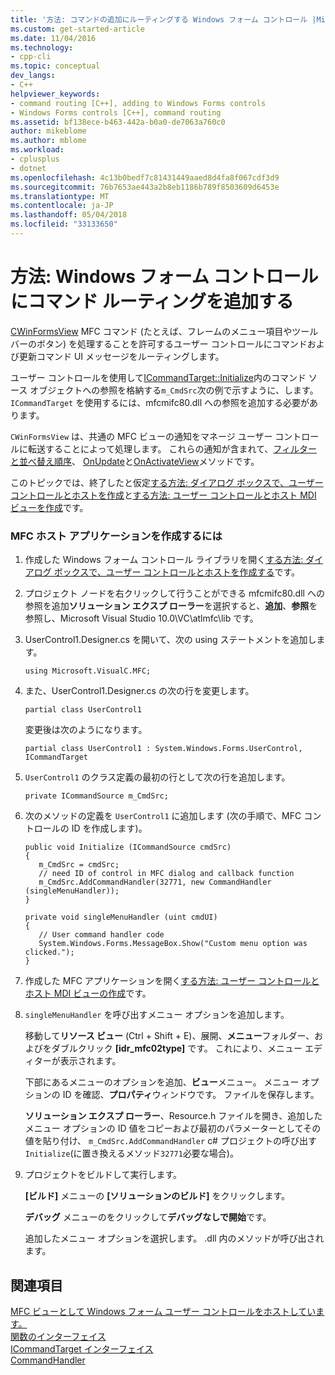 ```yaml
---
title: '方法: コマンドの追加にルーティングする Windows フォーム コントロール |Microsoft ドキュメント'
ms.custom: get-started-article
ms.date: 11/04/2016
ms.technology:
- cpp-cli
ms.topic: conceptual
dev_langs:
- C++
helpviewer_keywords:
- command routing [C++], adding to Windows Forms controls
- Windows Forms controls [C++], command routing
ms.assetid: bf138ece-b463-442a-b0a0-de7063a760c0
author: mikeblome
ms.author: mblome
ms.workload:
- cplusplus
- dotnet
ms.openlocfilehash: 4c13b0bedf7c81431449aaed8d4fa8f067cdf3d9
ms.sourcegitcommit: 76b7653ae443a2b8eb1186b789f8503609d6453e
ms.translationtype: MT
ms.contentlocale: ja-JP
ms.lasthandoff: 05/04/2018
ms.locfileid: "33133650"
---
```

# <a name="how-to-add-command-routing-to-the-windows-forms-control"></a>方法: Windows フォーム コントロールにコマンド ルーティングを追加する
[CWinFormsView](../mfc/reference/cwinformsview-class.md) MFC コマンド (たとえば、フレームのメニュー項目やツールバーのボタン) を処理することを許可するユーザー コントロールにコマンドおよび更新コマンド UI メッセージをルーティングします。  
  
 ユーザー コントロールを使用して[ICommandTarget::Initialize](../mfc/reference/icommandtarget-interface.md#initialize)内のコマンド ソース オブジェクトへの参照を格納する`m_CmdSrc`次の例で示すように、します。 `ICommandTarget` を使用するには、mfcmifc80.dll への参照を追加する必要があります。  
  
 `CWinFormsView` は、共通の MFC ビューの通知をマネージ ユーザー コントロールに転送することによって処理します。 これらの通知が含まれて、[フィルターと並べ替え順序](../mfc/reference/iview-interface.md#oninitialupdate)、 [OnUpdate](../mfc/reference/iview-interface.md#onupdate)と[OnActivateView](../mfc/reference/iview-interface.md#onactivateview)メソッドです。  
  
 このトピックでは、終了したと仮定[する方法: ダイアログ ボックスで、ユーザー コントロールとホストを作成](../dotnet/how-to-create-the-user-control-and-host-in-a-dialog-box.md)と[する方法: ユーザー コントロールとホスト MDI ビューを作成](../dotnet/how-to-create-the-user-control-and-host-mdi-view.md)です。  
  
### <a name="to-create-the-mfc-host-application"></a>MFC ホスト アプリケーションを作成するには  
  
1.  作成した Windows フォーム コントロール ライブラリを開く[する方法: ダイアログ ボックスで、ユーザー コントロールとホストを作成する](../dotnet/how-to-create-the-user-control-and-host-in-a-dialog-box.md)です。  
  
2.  プロジェクト ノードを右クリックして行うことができる mfcmifc80.dll への参照を追加**ソリューション エクスプ ローラー**を選択すると、**追加**、**参照**を参照し、Microsoft Visual Studio 10.0\VC\atlmfc\lib です。  
  
3.  UserControl1.Designer.cs を開いて、次の using ステートメントを追加します。  
  
    ```  
    using Microsoft.VisualC.MFC;  
    ```  
  
4.  また、UserControl1.Designer.cs の次の行を変更します。  
  
    ```  
    partial class UserControl1  
    ```  
  
     変更後は次のようになります。  
  
    ```  
    partial class UserControl1 : System.Windows.Forms.UserControl, ICommandTarget  
    ```  
  
5.  `UserControl1` のクラス定義の最初の行として次の行を追加します。  
  
    ```  
    private ICommandSource m_CmdSrc;  
    ```  
  
6.  次のメソッドの定義を `UserControl1` に追加します (次の手順で、MFC コントロールの ID を作成します)。  
  
    ```  
    public void Initialize (ICommandSource cmdSrc)  
    {  
       m_CmdSrc = cmdSrc;  
       // need ID of control in MFC dialog and callback function   
       m_CmdSrc.AddCommandHandler(32771, new CommandHandler (singleMenuHandler));  
    }  
  
    private void singleMenuHandler (uint cmdUI)  
    {  
       // User command handler code  
       System.Windows.Forms.MessageBox.Show("Custom menu option was clicked.");  
    }  
    ```  
  
7.  作成した MFC アプリケーションを開く[する方法: ユーザー コントロールとホスト MDI ビューの作成](../dotnet/how-to-create-the-user-control-and-host-mdi-view.md)です。  
  
8.  `singleMenuHandler` を呼び出すメニュー オプションを追加します。  
  
     移動して**リソース ビュー** (Ctrl + Shift + E)、展開、**メニュー**フォルダー、およびをダブルクリック **[idr_mfc02type]** です。 これにより、メニュー エディターが表示されます。  
  
     下部にあるメニューのオプションを追加、**ビュー**メニュー。 メニュー オプションの ID を確認、**プロパティ**ウィンドウです。 ファイルを保存します。  
  
     **ソリューション エクスプ ローラー**、Resource.h ファイルを開き、追加したメニュー オプションの ID 値をコピーおよび最初のパラメーターとしてその値を貼り付け、 `m_CmdSrc.AddCommandHandler` c# プロジェクトの呼び出す`Initialize`(に置き換えるメソッド`32771`必要な場合)。  
  
9. プロジェクトをビルドして実行します。  
  
     **[ビルド]** メニューの **[ソリューションのビルド]** をクリックします。  
  
     **デバッグ** メニューのをクリックして**デバッグなしで開始**です。  
  
     追加したメニュー オプションを選択します。 .dll 内のメソッドが呼び出されます。  
  
## <a name="see-also"></a>関連項目  
 [MFC ビューとして Windows フォーム ユーザー コントロールをホストしています。](../dotnet/hosting-a-windows-forms-user-control-as-an-mfc-view.md)   
 [関数のインターフェイス](../mfc/reference/icommandsource-interface.md)   
 [ICommandTarget インターフェイス](../mfc/reference/icommandtarget-interface.md)   
 [CommandHandler](http://msdn.microsoft.com/Library/22096734-e074-4aca-8523-4b15590109f9)